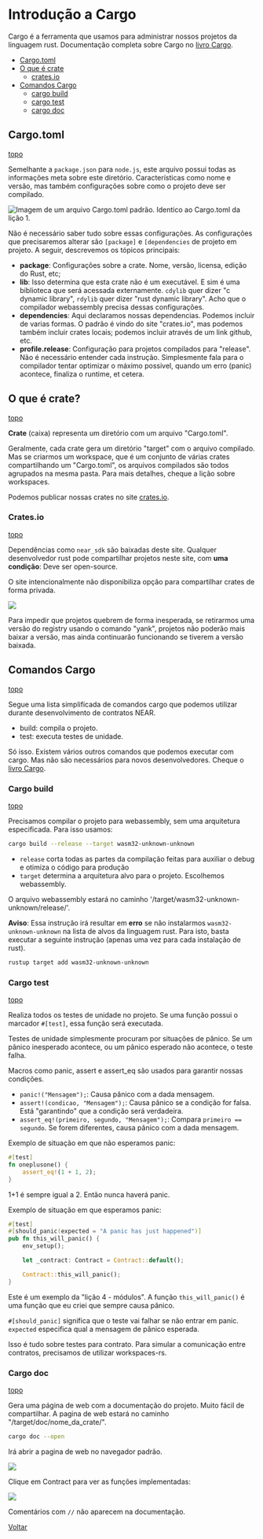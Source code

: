 # Introdução a Cargo

Cargo é a ferramenta que usamos para administrar nossos projetos da linguagem rust. Documentação completa sobre Cargo no [livro Cargo](https://doc.rust-lang.org/cargo/).

 - [Cargo.toml](#cargotoml)
 - [O que é crate](#o-que-%C3%A9-crate)
   - [crates.io](#cratesio)
 - [Comandos Cargo](#comandos-cargo)
   - [cargo build](#cargo-build)
   - [cargo test](#cargo-test)
   - [cargo doc](#cargo-doc)

## Cargo.toml
[topo](#introdu%C3%A7%C3%A3o-a-cargo)

Semelhante a ```package.json``` para ```node.js```, este arquivo possui todas as informações meta sobre este diretório. Características como nome e versão, mas também configurações sobre como o projeto deve ser compilado.

![Imagem de um arquivo Cargo.toml padrão. Identico ao Cargo.toml da lição 1.](../images/cargo.png)

Não é necessário saber tudo sobre essas configurações. As configurações que precisaremos alterar são ```[package]``` e ```[dependencies``` de projeto em projeto. A seguir, descrevemos os tópicos principais:
 - **package**: Configurações sobre a crate. Nome, versão, licensa, edição do Rust, etc; 
 - **lib**: Isso determina que esta crate não é um executável. E sim é uma biblioteca que será acessada externamente. ```cdylib``` quer dizer "c dynamic library", ```rdylib``` quer dizer "rust dynamic library". Acho que o compilador webassembly precisa dessas configurações.
 - **dependencies**: Aqui declaramos nossas dependencias. Podemos incluir de varias formas. O padrão é vindo do site "crates.io", mas podemos também incluir crates locais; podemos incluir através de um link github, etc.
 - **profile.release**: Configuração para projetos compilados para "release". Não é necessário entender cada instrução. Simplesmente fala para o compilador tentar optimizar o máximo possivel, quando um erro (panic) acontece, finaliza o runtime, et cetera.


## O que é crate?
[topo](#introdu%C3%A7%C3%A3o-a-cargo)

**Crate** (caixa) representa um diretório com um arquivo "Cargo.toml".

Geralmente, cada crate gera um diretório "target" com o arquivo compilado. Mas se criarmos um workspace, que é um conjunto de várias crates compartilhando um "Cargo.toml", os arquivos compilados são todos agrupados na mesma pasta. Para mais detalhes, cheque a lição sobre workspaces.

Podemos publicar nossas crates no site [crates.io](https://crates.io/).

### Crates.io
[topo](#introdu%C3%A7%C3%A3o-a-cargo)

Dependências como ```near_sdk``` são baixadas deste site. Qualquer desenvolvedor rust pode compartilhar projetos neste site, com **uma condição**: Deve ser open-source.

O site intencionalmente não disponibiliza opção para compartilhar crates de forma privada.

![](../images/crates.io.png)

Para impedir que projetos quebrem de forma inesperada, se retirarmos uma versão do registry usando o comando "yank", projetos não poderão mais baixar a versão, mas ainda continuarão funcionando se tiverem a versão baixada.

## Comandos Cargo
[topo](#introdu%C3%A7%C3%A3o-a-cargo)

Segue uma lista simplificada de comandos cargo que podemos utilizar durante desenvolvimento de contratos NEAR.

 - build: compila o projeto.
 - test: executa testes de unidade.

Só isso. Existem vários outros comandos que podemos executar com cargo. Mas não são necessários para novos desenvolvedores. Cheque o [livro Cargo](https://doc.rust-lang.org/cargo/).

### Cargo build
[topo](#introdu%C3%A7%C3%A3o-a-cargo)

Precisamos compilar o projeto para webassembly, sem uma arquitetura especificada. Para isso usamos:

```bash
cargo build --release --target wasm32-unknown-unknown
```

 - ```release``` corta todas as partes da compilação feitas para auxiliar o debug e otimiza o código para produção
 - ```target``` determina a arquitetura alvo para o projeto. Escolhemos webassembly.

O arquivo webassembly estará no caminho '/target/wasm32-unknown-unknown/release/'.

**Aviso**: Essa instrução irá resultar em **erro** se não instalarmos ```wasm32-unknown-unknown``` na lista de alvos da linguagem rust. Para isto, basta executar a seguinte instrução (apenas uma vez para cada instalação de rust).

```bash
rustup target add wasm32-unknown-unknown
```

### Cargo test
[topo](#introdu%C3%A7%C3%A3o-a-cargo)

Realiza todos os testes de unidade no projeto. Se uma função possui o marcador ```#[test]```, essa função será executada.

Testes de unidade simplesmente procuram por situações de pânico. Se um pânico inesperado acontece, ou um pânico esperado não acontece, o teste falha.

Macros como panic, assert e assert_eq são usados para garantir nossas condições.
 - ```panic!("Mensagem");```: Causa pânico com a dada mensagem.
 - ```assert!(condicao, "Mensagem");```: Causa pânico se a condição for falsa. Está "garantindo" que a condição será verdadeira.
 - ```assert_eq!(primeiro, segundo, "Mensagem");```: Compara ```primeiro == segundo```. Se forem diferentes, causa pânico com a dada mensagem.

Exemplo de situação em que não esperamos panic:

```rust
#[test]
fn oneplusone() {
    assert_eq!(1 + 1, 2);
}
```

1+1 é sempre igual a 2. Então nunca haverá panic.

Exemplo de situação em que esperamos panic:

```rust
#[test]
#[should_panic(expected = "A panic has just happened")]
pub fn this_will_panic() {
    env_setup();

    let _contract: Contract = Contract::default();

    Contract::this_will_panic();
}
```

Este é um exemplo da "lição 4 - módulos". A função ```this_will_panic()``` é uma função que eu criei que sempre causa pânico.

```#[should_panic]``` significa que o teste vai falhar se não entrar em panic. ```expected``` especifica qual a mensagem de pânico esperada.

Isso é tudo sobre testes para contrato. Para simular a comunicação entre contratos, precisamos de utilizar workspaces-rs.

### Cargo doc
[topo](#introdu%C3%A7%C3%A3o-a-cargo)

Gera uma página de web com a documentação do projeto. Muito fácil de compartilhar. A pagina de web estará no caminho "/target/doc/nome_da_crate/".

```bash
cargo doc --open
```
Irá abrir a pagina de web no navegador padrão.

![](../images/cargodoc.png)

Clique em Contract para ver as funções implementadas:

![](../images/cargodoccontract.png)

Comentários com ```//``` não aparecem na documentação.

[Voltar](https://github.com/On0n0k1/Tutorial_NEAR_Rust)


